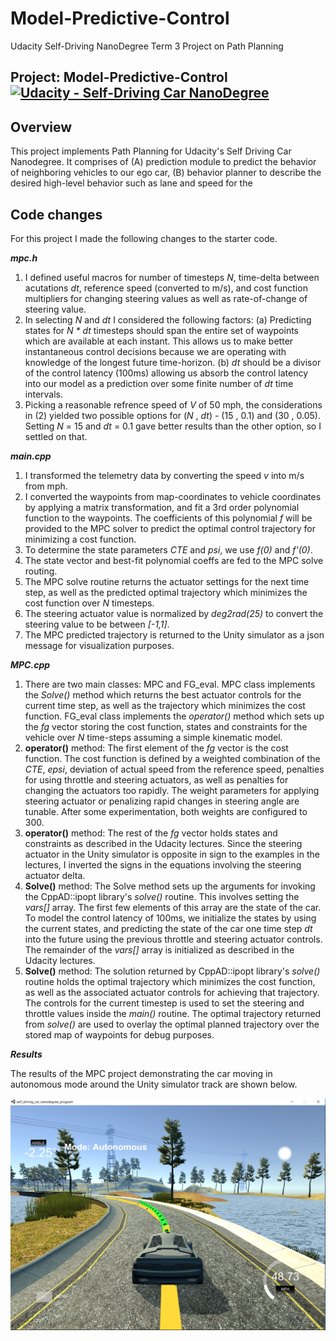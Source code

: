 # Model-Predictive-Control
Udacity Self-Driving NanoDegree Term 3 Project on Path Planning

## Project: Model-Predictive-Control [![Udacity - Self-Driving Car NanoDegree](https://s3.amazonaws.com/udacity-sdc/github/shield-carnd.svg)](http://www.udacity.com/drive)

Overview
---
This project implements Path Planning for Udacity's Self Driving Car Nanodegree. It comprises of (A) prediction module to predict the behavior of neighboring vehicles to our ego car, (B) behavior planner to describe the desired high-level behavior such as lane and speed for the

Code changes
---
For this project I made the following changes to the starter code.

__*mpc.h*__

1. I defined useful macros for number of timesteps _N_, time-delta between acutations _dt_, reference speed (converted to m/s), and cost function multipliers for changing steering values as well as rate-of-change of steering value.
2. In selecting _N_ and _dt_ I considered the following factors: (a) Predicting states for _N * dt_ timesteps should span the entire set of waypoints which are available at each instant. This allows us to make better instantaneous control decisions because we are operating with knowledge of the longest future time-horizon. (b) _dt_ should be a divisor of the control latency (100ms) allowing us absorb the control latency into our model as a prediction over some finite number of _dt_ time intervals.
3. Picking a reasonable refrence speed of _V_ of 50 mph, the considerations in (2) yielded two possible options for (_N_ , _dt_) - (15 ,  0.1) and (30 , 0.05). Setting _N_ = 15 and _dt_ = 0.1 gave better results than the other option, so I settled on that.

__*main.cpp*__

1. I transformed the telemetry data by converting the speed _v_ into m/s from mph.
2. I converted the waypoints from map-coordinates to vehicle coordinates by applying a matrix transformation, and fit a 3rd order polynomial function to the waypoints. The coefficients of this polynomial _f_ will be provided to the MPC solver to predict the optimal control trajectory for minimizing a cost function.
3. To determine the state parameters _CTE_ and _psi_, we use _f(0)_ and _f'(0)_.
4. The state vector and best-fit polynomial coeffs are fed to the MPC solve routing.
5. The MPC solve routine returns the actuator settings for the next time step, as well as the predicted optimal trajectory which minimizes the cost function over _N_ timesteps.
6. The steering actuator value is normalized by _deg2rad(25)_ to convert the steering value to be between _[-1,1]_.
7. The MPC predicted trajectory is returned to the Unity simulator as a json message for visualization purposes.

__*MPC.cpp*__

1. There are two main classes: MPC and FG_eval. MPC class implements the _Solve()_ method which returns the best actuator controls for the current time step, as well as the trajectory which minimizes the cost function. FG_eval class implements the _operator()_ method which sets up the _fg_ vector storing the cost function, states and constraints for the vehicle over _N_ time-steps assuming a simple kinematic model.
2. __operator()__ method: The first element of the _fg_ vector is the cost function. The cost function is defined by a weighted combination of the _CTE_, _epsi_, deviation of actual speed from the reference speed, penalties for using throttle and steering actuators, as well as penalties for changing the actuators too rapidly. The weight parameters for applying steering actuator or penalizing rapid changes in steering angle are tunable. After some experimentation, both weights are configured to 300.
3. __operator()__ method: The rest of the _fg_ vector holds states and constraints as described in the Udacity lectures. Since the steering actuator in the Unity simulator is opposite in sign to the examples in the lectures, I inverted the signs in the equations involving the steering actuator delta.
4. __Solve()__ method: The Solve method sets up the arguments for invoking the CppAD::ipopt library's _solve()_ routine. This involves setting the _vars[]_ array. The first few elements of this array are the state of the car. To model the control latency of 100ms, we initialize the states by using the current states, and predicting the state of the car one time step _dt_ into the future using the previous throttle and steering actuator controls. The remainder of the _vars[]_ array is initialized as described in the Udacity lectures.
5. __Solve()__ method: The solution returned by CppAD::ipopt library's _solve()_ routine holds the optimal trajectory which minimizes the cost function, as well as the associated actuator controls for achieving that trajectory. The controls for the current timestep is used to set the steering and throttle values inside the _main()_ routine. The optimal trajectory returned from _solve()_ are used to overlay the optimal planned trajectory over the stored map of waypoints for debug purposes.

__*Results*__

The results of the MPC project demonstrating the car moving in autonomous mode around the Unity simulator track are shown below.

[![MPC Project](https://github.com/calvinhobbes119/Model-Predictive-Control/blob/master/Untitled.png)](https://youtu.be/Xwy_awrvJbM)

